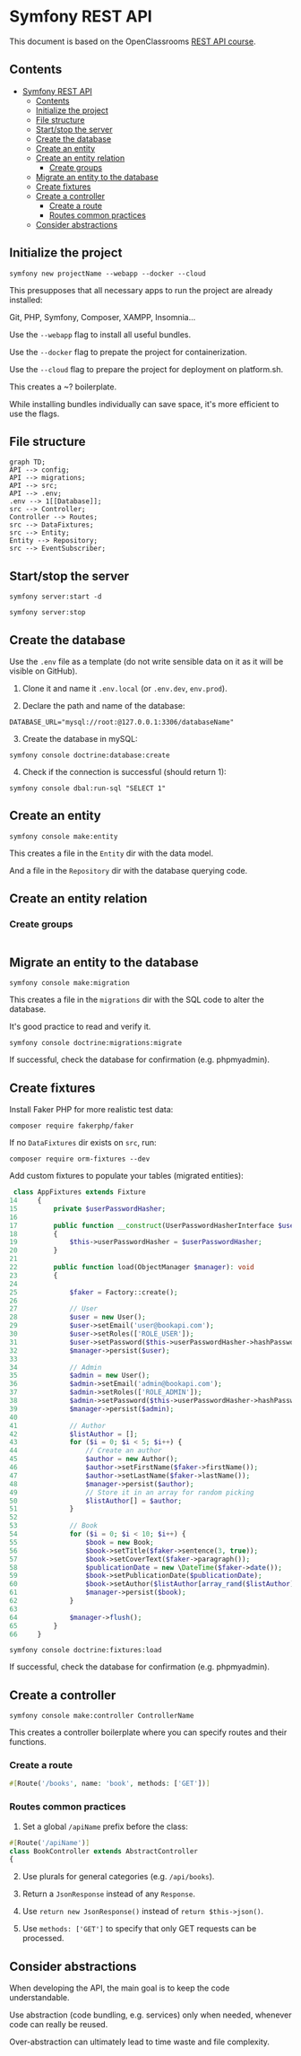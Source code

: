 # Symfony REST API

This document is based on the OpenClassrooms [REST API course](https://openclassrooms.com/en/courses/7709361-construisez-une-api-rest-avec-symfony).

## Contents

- [Symfony REST API](#symfony-rest-api)
  - [Contents](#contents)
  - [Initialize the project](#initialize-the-project)
  - [File structure](#file-structure)
  - [Start/stop the server](#startstop-the-server)
  - [Create the database](#create-the-database)
  - [Create an entity](#create-an-entity)
  - [Create an entity relation](#create-an-entity-relation)
    - [Create groups](#create-groups)
  - [Migrate an entity to the database](#migrate-an-entity-to-the-database)
  - [Create fixtures](#create-fixtures)
  - [Create a controller](#create-a-controller)
    - [Create a route](#create-a-route)
    - [Routes common practices](#routes-common-practices)
  - [Consider abstractions](#consider-abstractions)

## Initialize the project

```Terminal
symfony new projectName --webapp --docker --cloud
```

This presupposes that all necessary apps to run the project are already installed: 

Git, PHP, Symfony, Composer, XAMPP, Insomnia...

Use the `--webapp` flag to install all useful bundles.

Use the `--docker` flag to prepate the project for containerization.

Use the `--cloud` flag to prepare the project for deployment on platform.sh.

This creates a ~? boilerplate.

While installing bundles individually can save space, it's more efficient to use the flags.

## File structure

```Mermaid
graph TD;
API --> config;
API --> migrations;
API --> src;
API --> .env;
.env --> 1[[Database]];
src --> Controller;
Controller --> Routes;
src --> DataFixtures;
src --> Entity;
Entity --> Repository;
src --> EventSubscriber;
```

## Start/stop the server

```Terminal
symfony server:start -d
```

```Terminal
symfony server:stop
```

## Create the database

Use the `.env` file as a template (do not write sensible data on it as it will be visible on GitHub).

1. Clone it and name it `.env.local` (or `.env.dev`, `env.prod`).

2. Declare the path and name of the database:

```Terminal
DATABASE_URL="mysql://root:@127.0.0.1:3306/databaseName"
```

3. Create the database in mySQL:

```Terminal
symfony console doctrine:database:create
```

4. Check if the connection is successful (should return 1):

```Terminal
symfony console dbal:run-sql "SELECT 1"
```

## Create an entity

```Terminal
symfony console make:entity
```

This creates a file in the `Entity` dir with the data model.

And a file in the `Repository` dir with the database querying code.

## Create an entity relation

### Create groups

```php

```

## Migrate an entity to the database

```Terminal
symfony console make:migration
```

This creates a file in the `migrations` dir with the SQL code to alter the database.

It's good practice to read and verify it.

```Terminal
symfony console doctrine:migrations:migrate
```

If successful, check the database for confirmation (e.g. phpmyadmin).

## Create fixtures

Install Faker PHP for more realistic test data:

```Terminal
composer require fakerphp/faker
```

If no `DataFixtures` dir exists on `src`, run:

```Terminal
composer require orm-fixtures --dev
```

Add custom fixtures to populate your tables (migrated entities):

```php
 class AppFixtures extends Fixture
14     {
15         private $userPasswordHasher;
16     
17         public function __construct(UserPasswordHasherInterface $userPasswordHasher)
18         {
19             $this->userPasswordHasher = $userPasswordHasher;
20         }
21     
22         public function load(ObjectManager $manager): void
23         {
24     
25             $faker = Factory::create();
26     
27             // User
28             $user = new User();
29             $user->setEmail('user@bookapi.com');
30             $user->setRoles(['ROLE_USER']);
31             $user->setPassword($this->userPasswordHasher->hashPassword($user, "password"));
32             $manager->persist($user);
33     
34             // Admin
35             $admin = new User();
36             $admin->setEmail('admin@bookapi.com');
37             $admin->setRoles(['ROLE_ADMIN']);
38             $admin->setPassword($this->userPasswordHasher->hashPassword($admin, "password"));
39             $manager->persist($admin);
40     
41             // Author
42             $listAuthor = [];
43             for ($i = 0; $i < 5; $i++) {
44                 // Create an author
45                 $author = new Author();
46                 $author->setFirstName($faker->firstName());
47                 $author->setLastName($faker->lastName());
48                 $manager->persist($author);
49                 // Store it in an array for random picking
50                 $listAuthor[] = $author;
51             }
52     
53             // Book
54             for ($i = 0; $i < 10; $i++) {
55                 $book = new Book;
56                 $book->setTitle($faker->sentence(3, true));
57                 $book->setCoverText($faker->paragraph());
58                 $publicationDate = new \DateTime($faker->date());
59                 $book->setPublicationDate($publicationDate);
60                 $book->setAuthor($listAuthor[array_rand($listAuthor)]);
61                 $manager->persist($book);
62             }
63     
64             $manager->flush();
65         }
66     }
```

```Terminal
symfony console doctrine:fixtures:load
```

If successful, check the database for confirmation (e.g. phpmyadmin).

## Create a controller

```Terminal
symfony console make:controller ControllerName
```

This creates a controller boilerplate where you can specify routes and their functions.

### Create a route

```php
#[Route('/books', name: 'book', methods: ['GET'])]
```

### Routes common practices

1. Set a global `/apiName` prefix before the class:

```php
#[Route('/apiName')]
class BookController extends AbstractController
{
```

2. Use plurals for general categories (e.g. `/api/books`).

3. Return a `JsonResponse` instead of any `Response`.

4. Use `return new JsonResponse()` instead of `return $this->json()`.

5. Use `methods: ['GET']` to specify that only GET requests can be processed.

## Consider abstractions

When developing the API, the main goal is to keep the code understandable. 

Use abstraction (code bundling, e.g. services) only when needed, whenever code can really be reused.

Over-abstraction can ultimately lead to time waste and file complexity.
